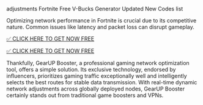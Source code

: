 adjustments Fortnite Free  V-Bucks Generator Updated New Codes list


Optimizing network performance in Fortnite is crucial due to its competitive nature. Common issues like latency and packet loss can disrupt gameplay.



[✅ CLICK HERE TO GET NOW FREE](https://appbitly.com/Fortnite-V-Bucks-2025)



[✅ CLICK HERE TO GET NOW FREE](https://appbitly.com/Fortnite-V-Bucks-2025)



 Thankfully, GearUP Booster, a professional gaming network optimization tool, offers a simple solution. Its exclusive technology, endorsed by influencers, prioritizes gaming traffic exceptionally well and intelligently selects the best routes for stable data transmission. With real-time dynamic network adjustments across globally deployed nodes, GearUP Booster certainly stands out from traditional game boosters and VPNs.






